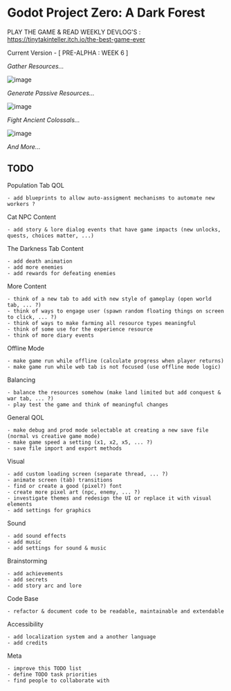 # Godot Project Zero: A Dark Forest

PLAY THE GAME & READ WEEKLY DEVLOG'S : https://tinytakinteller.itch.io/the-best-game-ever

Current Version - [ PRE-ALPHA : WEEK 6 ]

*Gather Resources...*

![image](https://github.com/TinyTakinTeller/GodotProjectZero/assets/155020210/09a90a5c-b271-4623-ae7b-e0c439c6546a)

*Generate Passive Resources...*

![image](https://github.com/TinyTakinTeller/GodotProjectZero/assets/155020210/e9805710-b03b-4b6f-ade8-f7c85461d46c)

*Fight Ancient Colossals...*

![image](https://github.com/TinyTakinTeller/GodotProjectZero/assets/155020210/9b62ac2a-db9b-470e-9178-d85e1c033ca4)

*And More...*

## TODO

Population Tab QOL
```
- add blueprints to allow auto-assigment mechanisms to automate new workers ?
```

Cat NPC Content
```
- add story & lore dialog events that have game impacts (new unlocks, quests, choices matter, ...)
```

The Darkness Tab Content
```
- add death animation
- add more enemies
- add rewards for defeating enemies
```

More Content
```
- think of a new tab to add with new style of gameplay (open world tab, ... ?)
- think of ways to engage user (spawn random floating things on screen to click, ... ?)
- think of ways to make farming all resource types meaningful
- think of some use for the experience resource
- think of more diary events
```

Offline Mode
```
- make game run while offline (calculate progress when player returns)
- make game run while web tab is not focused (use offline mode logic)
```

Balancing
```
- balance the resources somehow (make land limited but add conquest & war tab, ... ?)
- play test the game and think of meaningful changes
```

General QOL
```
- make debug and prod mode selectable at creating a new save file (normal vs creative game mode)
- make game speed a setting (x1, x2, x5, ... ?)
- save file import and export methods
```

Visual
```
- add custom loading screen (separate thread, ... ?)
- animate screen (tab) transitions
- find or create a good (pixel?) font
- create more pixel art (npc, enemy, ... ?)
- investigate themes and redesign the UI or replace it with visual elements
- add settings for graphics
```

Sound
```
- add sound effects
- add music
- add settings for sound & music
```

Brainstorming
```
- add achievements
- add secrets
- add story arc and lore
```

Code Base
```
- refactor & document code to be readable, maintainable and extendable
```

Accessibility 
```
- add localization system and a another language
- add credits
```

Meta
```
- improve this TODO list
- define TODO task priorities
- find people to collaborate with
```
